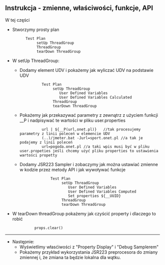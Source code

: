 ## Instrukcja - zmienne, właściwości, funkcje, API

W tej części

- Stworzymy prosty plan 
            
            Test Plan 
                 setUp ThreadGroup
                 ThreadGroup
                 tearDown ThreadGroup
                 
- W setUp ThreadGroup:
    - Dodamy element UDV i pokażemy jak wyliczać UDV na podstawie UDV
    
                    Test Plan 
                         setUp ThreadGroup
                            User Defined Variables
                            User Defined Variables Calculated
                         ThreadGroup
                         tearDown ThreadGroup
                         
    - Pokażemy jak przekazywać parametry z zewnątrz z użyciem funkcji __P i nadpisywać te wartości w pliku user.properties
                    
                    url	| ${__P(url,onet.pl)}	//tak procesujemy  parametry z linii poleceń w elemencie UDV
                    (..)/jmeter.bat -Jurl=sport.onet.pl //a tak je podajemy z linii poleceń
                    url=pogoda.onet.pl //a taki wpis musi być w pliku user.propeties jeśli chcemy użyć pliku properties to ustawienia wartości propetty
                    
    - Dodamy JSR223 Sampler i zobaczymy jak można ustawiać zmienne w kodzie przez metody API i jak wywoływać funkcje
    
                        Test Plan 
                             setUp ThreadGroup
                                User Defined Variables
                                User Defined Variables Computed
                                Set properties ${__UUID}
                             ThreadGroup
                             tearDown ThreadGroup
                             
- W tearDown threadGroup pokażemy jak czyścić property i dlaczego to robić
                
                props.clear()
                
                
***
                
- Następnie:
    - Wyświetlimy  własćiwości z "Property Display" i "Debug Samplerem"
    - Pokażemy przykład wykorzystania JSR223 preprocesora do zmiany zmiennej i, że zmiana ta będzie lokalna dla wątku.
    

